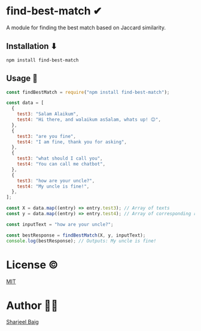 # find-best-match ✔

A module for finding the best match based on Jaccard similarity.

## Installation ⬇

`npm install find-best-match`

## Usage 🚀

```javascript
const findBestMatch = require("npm install find-best-match");

const data = [
  {
    test3: "Salam Alaikum",
    test4: "Hi there, and walaikum asSalam, whats up! 😊",
  },
  {
    test3: "are you fine",
    test4: "I am fine, thank you for asking",
  },
  {
    test3: "what should I call you",
    test4: "You can call me chatbot",
  },
  {
    test3: "how are your uncle?",
    test4: "My uncle is fine!",
  },
];

const X = data.map((entry) => entry.test3); // Array of texts
const y = data.map((entry) => entry.test4); // Array of corresponding responses

const inputText = "how are your uncle?";

const bestResponse = findBestMatch(X, y, inputText);
console.log(bestResponse); // Outputs: My uncle is fine!
```

# License ©

[MIT](https://raw.githubusercontent.com/Sharjeelbaig/find-best-match/main/LICENSE)

# Author 👩‍💻

[Sharjeel Baig](https://sharjeelbaig.github.io/)
